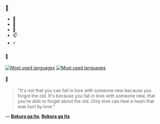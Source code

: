 ### 👋

- 🔭
- 🌱
- 💬
- 📫
- ⚡

#### 🧏

[![Most used languages](https://github-readme-stats-aynah.vercel.app/api/top-langs/?username=aynh&theme=solarized-dark&langs_count=6&layout=compact&hide_title=true)](https://github.com/anuraghazra/github-readme-stats#gh-dark-mode-only)
[![Most used languages](https://github-readme-stats-aynah.vercel.app/api/top-langs/?username=aynh&theme=solarized-light&langs_count=6&layout=compact&hide_title=true)](https://github.com/anuraghazra/github-readme-stats#gh-light-mode-only)

#### 💬

> "It's not that you can fall in love with someone new because you forgot the old. It's because you fall in love with someone new, that you're able to forget about the old. Only love can heal a heart that was hurt by love."

&mdash; [**Bokura ga Ita**](https://myanimelist.net/character.php?q=Bokura%20ga%20Ita&cat=character), [**Bokura ga Ita**](https://myanimelist.net/search/all?q=Bokura%20ga%20Ita&cat=all)

